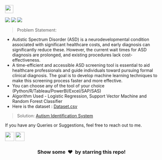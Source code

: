 <img height="27" src="https://img.shields.io/badge/Autism Identification System -Level Intermediate-red.svg?&style=for-the-badge&logo=TheSparksFoundation&logoColor=blue"/>
<br> 

![](https://img.shields.io/badge/Programming_Language-Python-blue.svg)
![](https://img.shields.io/badge/Main_Tool_Used-Jupyter_Notebook-orange.svg)
![](https://img.shields.io/badge/Status-Complete-green.svg)

> Problem Statement:
- Autistic Spectrum Disorder (ASD) is a neurodevelopmental condition associated with significant healthcare costs, and early diagnosis can significantly reduce these. However, the current wait times for ASD diagnosis are prolonged, and existing procedures lack cost-effectiveness. <br>
- A time-efficient and accessible ASD screening tool is essential to aid healthcare professionals and guide individuals toward pursuing formal clinical diagnosis. The goal is to develop machine learning techniques to make this screening process faster and more effective. <br>
- You can choose any of the tool of your choice
(Python/R/Tableau/PowerBI/Excel/SAP/SAS)<br>
- Algorithm Used - Logistic Regression, Support Vector Machine and Random Forest Classifier
- Here is the dataset :
<a href="Machine Learning and Data Science/Intermediate/Autism Identification System/Data.csv">Dataset.csv</a><br>
> Solution:
<a href="Machine Learning and Data Science/Intermediate/Autism Identification System/autism_identification_notebook.ipynb">Autism Identification System </a>


If you have any Queries or Suggestions, feel free to reach out to me.

[<img height="30" src="https://img.shields.io/badge/linkedin-blue.svg?&style=for-the-badge&logo=linkedin&logoColor=white" />][LinkedIn]
[<img height="30" src="https://img.shields.io/badge/github-black.svg?&style=for-the-badge&logo=github&logoColor=white" />][Github]
<br />

[linkedin]: https://www.linkedin.com/in/sasidharan-vairavasamy-576474219/
[github]: https://github.com/Thewhitewolfsasi/

<h3 align="center">Show some &nbsp;❤️&nbsp; by starring this repo! </h3>

